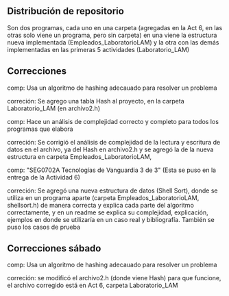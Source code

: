 **Distribución de repositorio**
------------------------------
Son dos programas, cada uno en una carpeta (agregadas en la Act 6, en las otras solo viene un programa, pero sin carpeta) en una viene la estructura nueva implementada (Empleados_LaboratorioLAM) y la otra con las demás implementadas en las primeras 5 actividades (Laboratorio_LAM)


**Correcciones**
-------------------------------

comp: Usa un algoritmo de hashing adecauado para resolver un problema

correción: Se agrego una tabla Hash al proyecto, en la carpeta Laboratorio_LAM (en archivo2.h)

comp: Hace un análisis de complejidad correcto y completo para todos los programas que elabora

correción: Se corrigió el análisis de complejidad de la lectura y escritura de datos en el archivo, ya del Hash en archivo2.h y se agregó la de la nueva estructura en carpeta Empleados_LaboratorioLAM,

comp: "SEG0702A Tecnologías de Vanguardia 3 de 3" (Esta se puso en la entrega de la Actividad 6)

correción: Se agregó una nueva estructura de datos (Shell Sort), donde se utiliza en un programa aparte (carpeta Empleados_LaboratorioLAM, shellsort.h) de manera correcta y explica cada parte del algoritmo correctamente, y en un readme se explica su complejidad, explicación, ejemplos en donde se utilizaría en un caso real y bibliografía. También se puso los casos de prueba

**Correcciones sábado**
----------------------------
comp: Usa un algoritmo de hashing adecauado para resolver un problema

correción: se modificó el archivo2.h (donde viene Hash) para que funcione, el archivo corregido está en Act 6, carpeta Laboratorio_LAM
